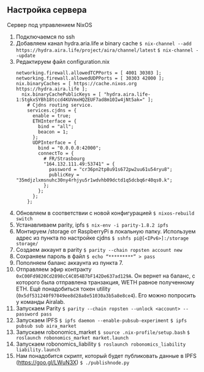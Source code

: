 ## Настройка сервера

Сервер под управлением NixOS

1. Подключаемся по ssh
2. Добавляем канал hydra.aria.life и binary cache
    `$ nix-channel --add https://hydra.aira.life/project/aira/channel/latest`
    `$ nix-channel --update`
3. Редактируем файл configuration.nix
    ```
    networking.firewall.allowedTCPPorts = [ 4001 30303 ];
    networking.firewall.allowedUDPPorts = [ 30303 42000 ];
    nix.binaryCaches = [ https://cache.nixos.org https://hydra.aira.life ];
      nix.binaryCachePublicKeys = [ "hydra.aira.life-1:StgkxSYBh18tccd4KUVmxHQZEUF7ad8m10Iw4jNt5ak=" ];
        # Cjdns routing service.
        services.cjdns = {
          enable = true;
          ETHInterface = {
            bind = "all";
            beacon = 1;
          };
          UDPInterface = {
            bind = "0.0.0.0:42000";
            connectTo = {
              # FR/Strasbourg
              "164.132.111.49:53741" = {
                password = "cr36pn2tp8u91s672pw2uu61u54ryu8";
                publicKey = "35mdjzlxmsnuhc30ny4rhjyu5r1wdvhb09dctd1q5dcbq6r40qs0.k";
              };
            };
          };
        };
    ```
4. Обновляем в соответствии с новой конфигурацией
    `$ nixos-rebuild switch`
5. Устанавливаем parity, ipfs
    `$ nix-env -i parity-1.8.2 ipfs`
6. Монтируем /storage от RaspberryPi в локальную папку. Используем адрес из пункта по настройке cjdns
    `$ sshfs pi@[<IPv6>]:/storage storage/`
7. Создаем аккаунт в parity 
    `$ parity --chain ropsten account new`
8. Сохраняем пароль в файл
    `$ echo “*********” > pass`
9. Пополняем баланс аккаунта из пункта 7.
10. Отправляем эфир контракту `0xC00Fd9820Cd2898cC4C054B7bF142De637ad129A`. Он вернет на баланс, с которого была отправлена транзакция, WETH равное полученному ETH. Ещё понадобиться токен utility (`0x5df531240f97049ee8d28a8e51030a3b5a8e8ce4`). Его можно попросить у команды Airalab.
11. Запускаем Parity
    `$ parity --chain ropsten --unlock <account> --password pass`
12. Запускаем IPFS
    `$ ipfs daemon --enable-pubsub-experiment`
    `$ ipfs pubsub sub aira_market`
13. Запускаем robonomics_market
    `$ source .nix-profile/setup.bash`
    `$ roslaunch robonomics_market market.launch`
14. Запускаем robonomics_liability
    `$ roslaunch robonomics_liability liability.launch`
15. Нам понадобится скрипт, который будет публиковать данные в IPFS (https://goo.gl/LWuN3X)
    `$ ./publishnode.py`
